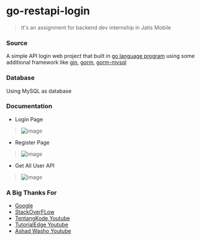 # go-restapi-login

> It's an assignment for backend dev internship in Jatis Mobile

### Source
A simple API login web project that built in [go language program](https://go.dev/) using some additional framework like [gin](github.com/gin-gonic/gin), [gorm](gorm.io/gorm), [gorm-mysql](gorm.io/driver/mysql) 

### Database
Using MySQL as database

### Documentation
- Login Page
> ![image](https://user-images.githubusercontent.com/37493831/191885133-7883fa38-9870-4c43-97a7-fcb164510240.png)
- Register Page
> ![image](https://user-images.githubusercontent.com/37493831/191885241-b46ef041-8d38-47fa-8892-6ae387f52d95.png)
- Get All User API
> ![image](https://user-images.githubusercontent.com/37493831/191885027-fe751333-f0cf-45eb-9b0d-86436ce03cc4.png)


### A Big Thanks For 
- [Google](https://www.google.com/)
- [StackOverFLow](https://stackoverflow.com/)
- [TentangKode Youtube](https://www.youtube.com/c/TentangKode)
- [TutorialEdge Youtube](https://www.youtube.com/c/Tutorialedge)
- [Ashad Washo Youtube](https://www.youtube.com/channel/UCXnunTRjskyDasOyGyDhSXA)
